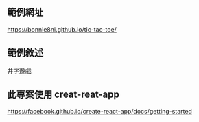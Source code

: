 ## 範例網址

https://bonnie8ni.github.io/tic-tac-toe/

## 範例敘述

井字遊戲

## 此專案使用 creat-reat-app

https://facebook.github.io/create-react-app/docs/getting-started
